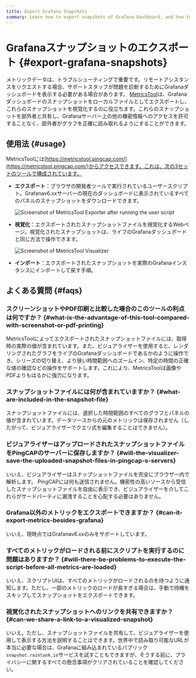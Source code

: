 ```yaml
---
title: Export Grafana Snapshots
summary: Learn how to export snapshots of Grafana Dashboard, and how to visualize these files.
---
```


# Grafanaスナップショットのエクスポート {#export-grafana-snapshots}

メトリックデータは、トラブルシューティングで重要です。リモートアシスタンスをリクエストする場合、サポートスタッフが問題を診断するためにGrafanaダッシュボードを表示する必要がある場合があります。 [MetricsTool](https://metricstool.pingcap.com/)は、Grafanaダッシュボードのスナップショットをローカルファイルとしてエクスポートし、これらのスナップショットを視覚化するのに役立ちます。これらのスナップショットを部外者と共有し、Grafanaサーバー上の他の機密情報へのアクセスを許可することなく、部外者がグラフを正確に読み取れるようにすることができます。

## 使用法 {#usage}

MetricsToolには[https://metricstool.pingcap.com/](https://metricstool.pingcap.com/)からアクセスできます。これは、次の3セットのツールで構成されています。

-   **エクスポート**：ブラウザの開発者ツールで実行されているユーザースクリプト。Grafanav6.xxサーバーの現在のダッシュボードに表示されているすべてのパネルのスナップショットをダウンロードできます。

    ![Screenshot of MetricsTool Exporter after running the user script](https://docs-download.pingcap.com/media/images/docs/metricstool-export.png)

-   **視覚化**：エクスポートされたスナップショットファイルを視覚化するWebページ。視覚化されたスナップショットは、ライブのGrafanaダッシュボードと同じ方法で操作できます。

    ![Screenshot of MetricsTool Visualizer](https://docs-download.pingcap.com/media/images/docs/metricstool-visualize.png)

-   **インポート**：エクスポートされたスナップショットを実際のGrafanaインスタンスにインポートして戻す手順。

## よくある質問 {#faqs}

### スクリーンショットやPDF印刷と比較した場合のこのツールの利点は何ですか？ {#what-is-the-advantage-of-this-tool-compared-with-screenshot-or-pdf-printing}

MetricsToolによってエクスポートされたスナップショットファイルには、取得時の実際の値が含まれています。また、ビジュアライザーを使用すると、レンダリングされたグラフをライブのGrafanaダッシュボードであるかのように操作でき、シリーズの切り替え、より狭い時間範囲へのズームイン、特定の時間の正確な値の確認などの操作をサポートします。これにより、MetricsToolは画像やPDFよりもはるかに強力になります。

### スナップショットファイルには何が含まれていますか？ {#what-are-included-in-the-snapshot-file}

スナップショットファイルには、選択した時間範囲のすべてのグラフとパネルの値が含まれています。データソースからの元のメトリックは保存されません（したがって、ビジュアライザーでクエリ式を編集することはできません）。

### ビジュアライザーはアップロードされたスナップショットファイルをPingCAPのサーバーに保存しますか？ {#will-the-visualizer-save-the-uploaded-snapshot-files-in-pingcap-s-servers}

いいえ、ビジュアライザーはスナップショットファイルを完全にブラウザー内で解析します。 PingCAPには何も送信されません。機密性の高いソースから受信したスナップショットファイルを自由に表示でき、ビジュアライザーを介してこれらがサードパーティに漏洩することを心配する必要はありません。

### Grafana以外のメトリックをエクスポートできますか？ {#can-it-export-metrics-besides-grafana}

いいえ、現時点ではGrafanav6.xxのみをサポートしています。

### すべてのメトリックがロードされる前にスクリプトを実行するのに問題はありますか？ {#will-there-be-problems-to-execute-the-script-before-all-metrics-are-loaded}

いいえ、スクリプトUIは、すべてのメトリックがロードされるのを待つように通知します。ただし、一部のメトリックのロードが長すぎる場合は、手動で待機をスキップしてスナップショットをエクスポートできます。

### 視覚化されたスナップショットへのリンクを共有できますか？ {#can-we-share-a-link-to-a-visualized-snapshot}

いいえ。ただし、スナップショットファイルを共有して、ビジュアライザーを使用して表示する方法を説明することはできます。世界中で読み取り可能なURLが本当に必要な場合は、Grafanaに組み込まれているパブリック`snapshot.raintank.io`サービスを試すこともできますが、そうする前に、プライバシーに関するすべての懸念事項がクリアされていることを確認してください。
